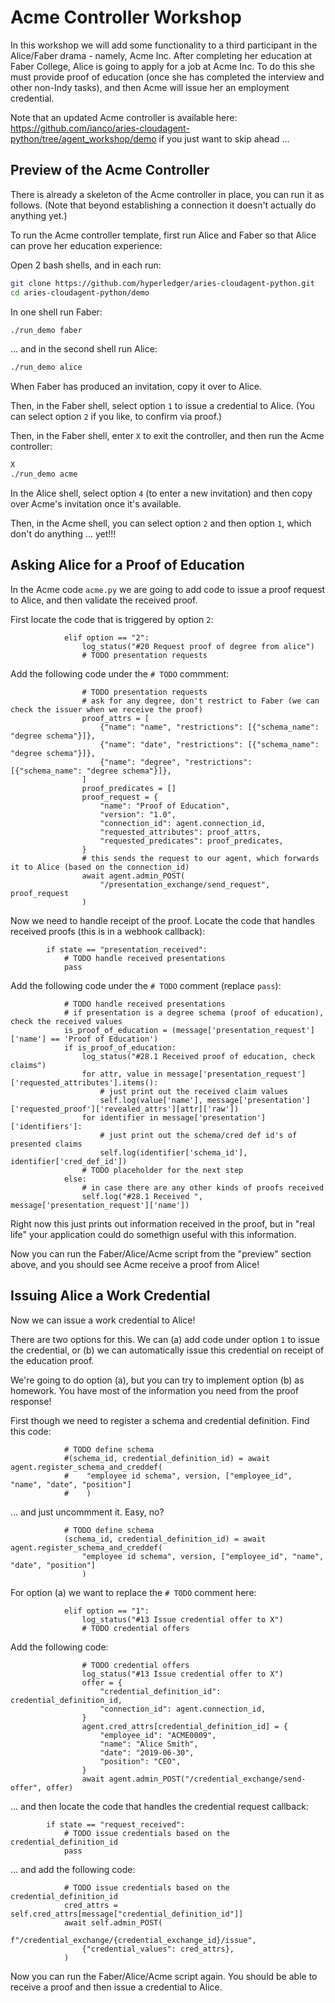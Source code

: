 
# Acme Controller Workshop

In this workshop we will add some functionality to a third participant in the Alice/Faber drama - namely, Acme Inc.  After completing her education at Faber College, Alice is going to apply for a job at Acme Inc.  To do this she must provide proof of education (once she has completed the interview and other non-Indy tasks), and then Acme will issue her an employment credential.

Note that an updated Acme controller is available here: https://github.com/ianco/aries-cloudagent-python/tree/agent_workshop/demo if you just want to skip ahead ...


## Preview of the Acme Controller

There is already a skeleton of the Acme controller in place, you can run it as follows.  (Note that beyond establishing a connection it doesn't actually do anything yet.)

To run the Acme controller template, first run Alice and Faber so that Alice can prove her education experience:

Open 2 bash shells, and in each run:

```bash
git clone https://github.com/hyperledger/aries-cloudagent-python.git
cd aries-cloudagent-python/demo
```

In one shell run Faber:

```bash
./run_demo faber
```

... and in the second shell run Alice:

```bash
./run_demo alice
```

When Faber has produced an invitation, copy it over to Alice.

Then, in the Faber shell, select option ```1``` to issue a credential to Alice.  (You can select option ```2``` if you like, to confirm via proof.)

Then, in the Faber shell, enter ```X``` to exit the controller, and then run the Acme controller:

```bash
X
./run_demo acme
```

In the Alice shell, select option ```4``` (to enter a new invitation) and then copy over Acme's invitation once it's available.

Then, in the Acme shell, you can select option ```2``` and then option ```1```, which don't do anything ... yet!!!


## Asking Alice for a Proof of Education

In the Acme code ```acme.py``` we are going to add code to issue a proof request to Alice, and then validate the received proof.

First locate the code that is triggered by option ```2```:

```
            elif option == "2":
                log_status("#20 Request proof of degree from alice")
                # TODO presentation requests
```

Add the following code under the ```# TODO``` commment:

```
                # TODO presentation requests
                # ask for any degree, don't restrict to Faber (we can check the issuer when we receive the proof)
                proof_attrs = [
                    {"name": "name", "restrictions": [{"schema_name": "degree schema"}]},
                    {"name": "date", "restrictions": [{"schema_name": "degree schema"}]}, 
                    {"name": "degree", "restrictions": [{"schema_name": "degree schema"}]}, 
                ]
                proof_predicates = []
                proof_request = {
                    "name": "Proof of Education",
                    "version": "1.0",
                    "connection_id": agent.connection_id,
                    "requested_attributes": proof_attrs,
                    "requested_predicates": proof_predicates,
                }
                # this sends the request to our agent, which forwards it to Alice (based on the connection_id)
                await agent.admin_POST(
                    "/presentation_exchange/send_request", proof_request
                )
```

Now we need to handle receipt of the proof.  Locate the code that handles received proofs (this is in a webhook callback):

```
        if state == "presentation_received":
            # TODO handle received presentations
            pass
```

Add the following code under the ```# TODO``` comment (replace ```pass```):

```
            # TODO handle received presentations
            # if presentation is a degree schema (proof of education), check the received values
            is_proof_of_education = (message['presentation_request']['name'] == 'Proof of Education')
            if is_proof_of_education:
                log_status("#28.1 Received proof of education, check claims")
                for attr, value in message['presentation_request']['requested_attributes'].items():
                    # just print out the received claim values
                    self.log(value['name'], message['presentation']['requested_proof']['revealed_attrs'][attr]['raw'])
                for identifier in message['presentation']['identifiers']:
                    # just print out the schema/cred def id's of presented claims
                    self.log(identifier['schema_id'], identifier['cred_def_id'])
                # TODO placeholder for the next step
            else:
                # in case there are any other kinds of proofs received
                self.log("#28.1 Received ", message['presentation_request']['name'])
```

Right now this just prints out information received in the proof, but in "real life" your application could do somethign useful with this information.

Now you can run the Faber/Alice/Acme script from the "preview" section above, and you should see Acme receive a proof from Alice!


## Issuing Alice a Work Credential

Now we can issue a work credential to Alice!

There are two options for this.  We can (a) add code under option ```1``` to issue the credential, or (b) we can automatically issue this credential on receipt of the education proof.

We're going to do option (a), but you can try to implement option (b) as homework.  You have most of the information you need from the proof response!

First though we need to register a schema and credential definition.  Find this code:

```
            # TODO define schema
            #(schema_id, credential_definition_id) = await agent.register_schema_and_creddef(
            #    "employee id schema", version, ["employee_id", "name", "date", "position"]
            #    )
```

... and just uncommment it.  Easy, no?

```
            # TODO define schema
            (schema_id, credential_definition_id) = await agent.register_schema_and_creddef(
                "employee id schema", version, ["employee_id", "name", "date", "position"]
                )
```

For option (a) we want to replace the ```# TODO``` comment here:

```
            elif option == "1":
                log_status("#13 Issue credential offer to X")
                # TODO credential offers
```

Add the following code:

```
                # TODO credential offers
                log_status("#13 Issue credential offer to X")
                offer = {
                    "credential_definition_id": credential_definition_id,
                    "connection_id": agent.connection_id,
                }
                agent.cred_attrs[credential_definition_id] = {
                    "employee_id": "ACME0009",
                    "name": "Alice Smith",
                    "date": "2019-06-30",
                    "position": "CEO",
                }
                await agent.admin_POST("/credential_exchange/send-offer", offer)
```

... and then locate the code that handles the credential request callback:

```
        if state == "request_received":
            # TODO issue credentials based on the credential_definition_id
            pass
```

... and add the following code:

```
            # TODO issue credentials based on the credential_definition_id
            cred_attrs = self.cred_attrs[message["credential_definition_id"]]
            await self.admin_POST(
                f"/credential_exchange/{credential_exchange_id}/issue",
                {"credential_values": cred_attrs},
            )
```

Now you can run the Faber/Alice/Acme script again.  You should be able to receive a proof and then issue a credential to Alice.


